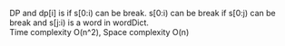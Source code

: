 DP and dp[i] is if s[0:i) can be break. s[0:i) can be break if s[0:j) can be break and s[j:i) is a word in wordDict.   
Time complexity O(n^2), Space complexity O(n)